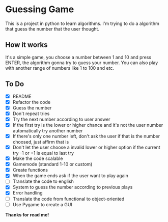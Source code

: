 # Guessing Game

This is a project in python to learn algorithms. I'm trying to do a algorithm that guess the number that the user thought.

## How it works

It's a simple game, you choose a number between 1 and 10 and press ENTER, the algorithm gonna try to guess your number. You can also play with another range of numbers like 1 to 100 and etc.

## To Do

- [x] README
- [x] Refactor the code
- [x] Guess the number
- [x] Don't repeat tries
- [x] Try the next number according to user answer
- [x] If the first try is the lower or higher chance and it's not the user number automatically try another number
- [x] If there's only one number left, don't ask the user if that is the number choosed, just affirm that is
- [x] Don't let the user choose a invalid lower or higher option if the current try -1 or +1 is equal to last try
- [x] Make the code scalable
- [x] Gamemode (standard 1-10 or custom)
- [x] Create functions
- [x] When the game ends ask if the user want to play again
- [ ] Translate the code to english
- [x] System to guess the number according to previous plays 
- [x] Error handling
- [ ] Translate the code from functional to object-oriented
- [ ] Use Pygame to create a GUI

**Thanks for read me!**
